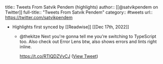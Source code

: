 title:: Tweets From Satvik Pendem (highlights)
author:: [[@satvikpendem on Twitter]]
full-title:: "Tweets From Satvik Pendem"
category:: #tweets
url:: https://twitter.com/satvikpendem

- Highlights first synced by [[Readwise]] [[Dec 17th, 2022]]
	- @thekitze Next you're gonna tell me you're switching to TypeScript too. Also check out Error Lens btw, also shows errors and lints right inline.
	  
	  https://t.co/RTlQDZVvCJ ([View Tweet](https://twitter.com/satvikpendem/status/1603301339257360386))